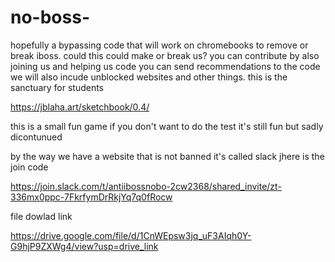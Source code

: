 # no-boss-
hopefully a bypassing code that will work on chromebooks to remove or break iboss. could this could make or break us?
you can contribute by also joining us and helping us code you can send recommendations to the code we will also incude unblocked websites and other things. this is the sanctuary for students

https://jblaha.art/sketchbook/0.4/

this is a small fun game if you don't want to do the test it's still fun but sadly dicontunued

by the way we have a website that is not banned it's called slack jhere is the join code 

https://join.slack.com/t/antiibossnobo-2cw2368/shared_invite/zt-336mx0ppc-7FkrfymDrRkjYq7q0fRocw

file dowlad link

https://drive.google.com/file/d/1CnWEpsw3jq_uF3AIqh0Y-G9hjP9ZXWg4/view?usp=drive_link
